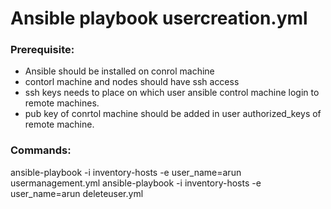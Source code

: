# Ansible playbook usercreation.yml

### Prerequisite:
* Ansible should be installed on conrol machine
* contorl machine and nodes should have ssh access
* ssh keys needs to place on which user ansible control machine login to remote machines. 
* pub key of conrtol machine should be added in user authorized_keys of remote machine. 

### Commands:
ansible-playbook -i inventory-hosts -e user_name=arun usermanagement.yml
ansible-playbook -i inventory-hosts -e user_name=arun deleteuser.yml
